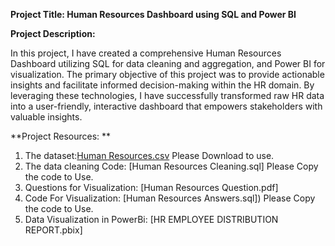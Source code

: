 **Project Title: Human Resources Dashboard using SQL and Power BI**

**Project Description:**

In this project, I have created a comprehensive Human Resources Dashboard utilizing SQL for data cleaning and aggregation, and Power BI for visualization. The primary objective of this project was to provide actionable insights and facilitate informed decision-making within the HR domain. By leveraging these technologies, I have successfully transformed raw HR data into a user-friendly, interactive dashboard that empowers stakeholders with valuable insights.

**Project Resources: **

1.	The dataset:[Human Resources.csv](https://github.com/FifehanAdekunle/Human-Resources-Project-Sql-Power-BI-/blob/main/Human%20Resources.csv) Please Download to use.
2.	The data cleaning Code: [Human Resources Cleaning.sql] Please Copy the code to Use.
3.	Questions for Visualization: [Human Resources Question.pdf] 
4.	Code For Visualization: [Human Resources Answers.sql]) Please Copy the code to Use.
5.	Data Visualization in PowerBi: [HR EMPLOYEE DISTRIBUTION REPORT.pbix]


